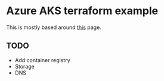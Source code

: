 # Azure AKS terraform example

This is mostly based around [this](https://docs.microsoft.com/en-us/azure/terraform/terraform-create-k8s-cluster-with-tf-and-aks) page.

## TODO

- Add container registry
- Storage
- DNS
